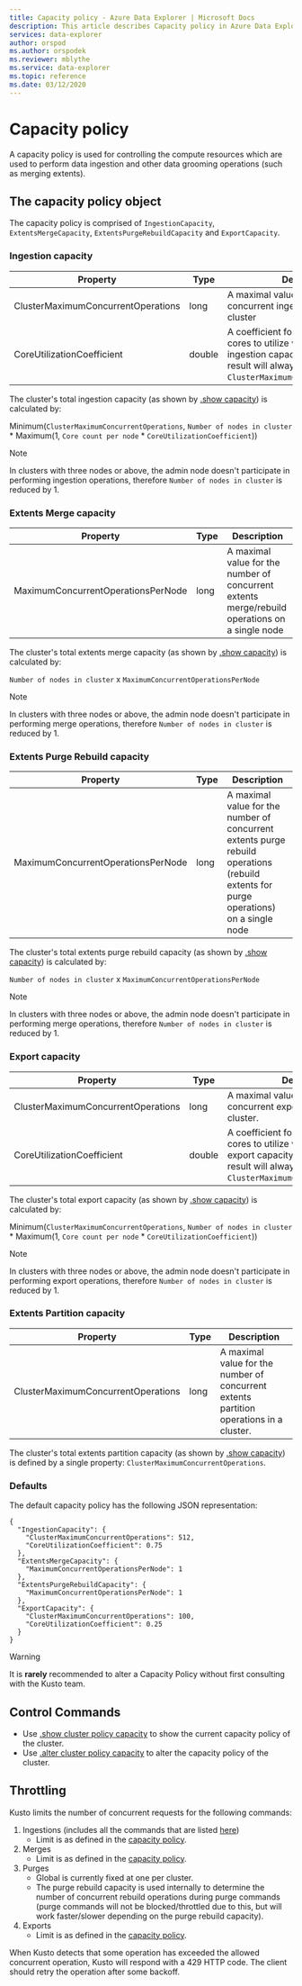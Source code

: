 ```yaml
---
title: Capacity policy - Azure Data Explorer | Microsoft Docs
description: This article describes Capacity policy in Azure Data Explorer.
services: data-explorer
author: orspod
ms.author: orspodek
ms.reviewer: mblythe
ms.service: data-explorer
ms.topic: reference
ms.date: 03/12/2020
---
```

# Capacity policy

A capacity policy is used for controlling the compute resources which are used to perform data ingestion and other data grooming operations (such as merging extents).

## The capacity policy object

The capacity policy is comprised of `IngestionCapacity`, `ExtentsMergeCapacity`, `ExtentsPurgeRebuildCapacity`
and `ExportCapacity`.

### Ingestion capacity

|Property                           |Type    |Description                                                                                                                                                                               |
|-----------------------------------|--------|------------------------------------------------------------------------------------------------------------------------------------------------------------------------------------------|
|ClusterMaximumConcurrentOperations |long    |A maximal value for the number of concurrent ingestion operations in a cluster                                                                                                            |
|CoreUtilizationCoefficient         |double  |A coefficient for the percentage of cores to utilize when calculating the ingestion capacity (the calculation's result will always be normalized by `ClusterMaximumConcurrentOperations`) |                                                                                                                             |

The cluster's total ingestion capacity (as shown by [.show capacity](../management/diagnostics.md#show-capacity))
is calculated by:

Minimum(`ClusterMaximumConcurrentOperations`, `Number of nodes in cluster` * Maximum(1, `Core count per node` * `CoreUtilizationCoefficient`))

> [!Note] 
> In clusters with three nodes or above, the admin node doesn't participate in performing ingestion operations, therefore `Number of nodes in cluster` is reduced by 1.

### Extents Merge capacity

|Property                           |Type    |Description                                                                                    |
|-----------------------------------|--------|-----------------------------------------------------------------------------------------------|
|MaximumConcurrentOperationsPerNode |long    |A maximal value for the number of concurrent extents merge/rebuild operations on a single node |

The cluster's total extents merge capacity (as shown by [.show capacity](../management/diagnostics.md#show-capacity))
is calculated by:

`Number of nodes in cluster` x `MaximumConcurrentOperationsPerNode`

> [!Note] 
> In clusters with three nodes or above, the admin node doesn't participate in performing merge operations, therefore `Number of nodes in cluster` is reduced by 1.

### Extents Purge Rebuild capacity

|Property                           |Type    |Description                                                                                                                           |
|-----------------------------------|--------|--------------------------------------------------------------------------------------------------------------------------------------|
|MaximumConcurrentOperationsPerNode |long    |A maximal value for the number of concurrent extents purge rebuild operations (rebuild extents for purge operations) on a single node |

The cluster's total extents purge rebuild capacity (as shown by [.show capacity](../management/diagnostics.md#show-capacity))
is calculated by:

`Number of nodes in cluster` x `MaximumConcurrentOperationsPerNode`

> [!Note] 
> In clusters with three nodes or above, the admin node doesn't participate in performing merge operations, therefore `Number of nodes in cluster` is reduced by 1.

### Export capacity

|Property                           |Type    |Description                                                                                                                                                                            |
|-----------------------------------|--------|---------------------------------------------------------------------------------------------------------------------------------------------------------------------------------------|
|ClusterMaximumConcurrentOperations |long    |A maximal value for the number of concurrent export operations in a cluster.                                                                                                           |
|CoreUtilizationCoefficient         |double  |A coefficient for the percentage of cores to utilize when calculating the export capacity (the calculation's result will always be normalized by `ClusterMaximumConcurrentOperations`) |

The cluster's total export capacity (as shown by [.show capacity](../management/diagnostics.md#show-capacity))
is calculated by:

Minimum(`ClusterMaximumConcurrentOperations`, `Number of nodes in cluster` * Maximum(1, `Core count per node` * `CoreUtilizationCoefficient`))

> [!Note] 
> In clusters with three nodes or above, the admin node doesn't participate in performing export operations, 
therefore `Number of nodes in cluster` is reduced by 1.

### Extents Partition capacity

|Property                           |Type    |Description                                                                             |
|-----------------------------------|--------|----------------------------------------------------------------------------------------|
|ClusterMaximumConcurrentOperations |long    |A maximal value for the number of concurrent extents partition operations in a cluster. |

The cluster's total extents partition capacity (as shown by [.show capacity](../management/diagnostics.md#show-capacity))
is defined by a single property: `ClusterMaximumConcurrentOperations`.

### Defaults

The default capacity policy has the following JSON representation:

```kusto 
{
  "IngestionCapacity": {
    "ClusterMaximumConcurrentOperations": 512,
    "CoreUtilizationCoefficient": 0.75
  },
  "ExtentsMergeCapacity": {
    "MaximumConcurrentOperationsPerNode": 1
  },
  "ExtentsPurgeRebuildCapacity": {
    "MaximumConcurrentOperationsPerNode": 1
  },
  "ExportCapacity": {
    "ClusterMaximumConcurrentOperations": 100,
    "CoreUtilizationCoefficient": 0.25
  }
}
```

> [!WARNING]
> It is **rarely** recommended to alter a Capacity Policy without first consulting with the Kusto team.

## Control Commands

* Use [.show cluster policy capacity](capacity-policy.md#show-cluster-policy-capacity)
  to show the current capacity policy of the cluster.
* Use [.alter cluster policy capacity](capacity-policy.md#alter-cluster-policy-capacity) to alter the capacity policy of the cluster.

## Throttling

Kusto limits the number of concurrent requests for the following commands:

1. Ingestions (includes all the commands that are listed [here](../management/data-ingestion/index.md))
      * Limit is as defined in the [capacity policy](#capacity-policy).
1. Merges
      * Limit is as defined in the [capacity policy](#capacity-policy).
1. Purges
      * Global is currently fixed at one per cluster.
      * The purge rebuild capacity is used internally to determine the number of concurrent rebuild operations during purge commands (purge commands will not be blocked/throttled due to this, but will work faster/slower depending on the purge rebuild capacity).
1. Exports
      * Limit is as defined in the [capacity policy](#capacity-policy).


When Kusto detects that some operation has exceeded the allowed concurrent operation, Kusto will respond with a 429 HTTP code.
The client should retry the operation after some backoff.